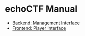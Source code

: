 # echoCTF Manual

* [Backend: Management Interface](backend/README.md)
* [Frontend: Player Interface](frontend/README.md)
